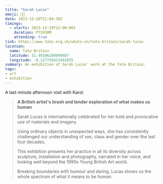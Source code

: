 ```yaml
---
title: "Sarah Lucas"
emoji: 👩‍🎨
date: 2023-12-28T21:04:39Z
timings:
  - starts: 2023-12-29T12:00:00Z
    duration: PT2H30M
    attending: true
link: https://www.tate.org.uk/whats-on/tate-britain/sarah-lucas
location:
  name: Tate Britain
  latitude: 51.49106209999487
  longitude: -0.127756413491855
summary: An exhibition of Sarah Lucas' work at the Tate Britain.
tags:
- art
- exhibition
---
```


A last minute afternoon visit with Karol.

> **A British artist's brash and tender exploration of what makes us human**
>
> Sarah Lucas is internationally celebrated for her bold and provocative use of materials and imagery.
>
> Using ordinary objects in unexpected ways, she has consistently challenged our understanding of sex, class and gender over the last four decades.
>
> This exhibition presents her practice in all its diversity across sculpture, installation and photography, narrated in her voice, and looking well beyond the 1990s Young British Art world.
>
> Breaking boundaries with humour and daring, Lucas shows us the whole spectrum of what it means to be human.
